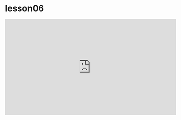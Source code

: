 # lesson06

<iframe width="560" height="315" src="https://www.youtube.com/embed/v-IEHLHSL9s" title="YouTube video player" frameborder="0" allow="accelerometer; autoplay; clipboard-write; encrypted-media; gyroscope; picture-in-picture; web-share" referrerpolicy="strict-origin-when-cross-origin" allowfullscreen></iframe>
